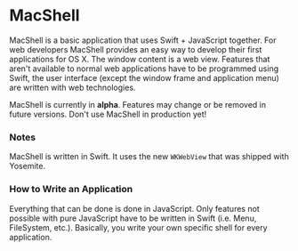 MacShell
========

MacShell is a basic application that uses Swift + JavaScript together. For web developers MacShell provides an easy way to develop their first applications for OS X. The window content is a web view. Features that aren't available to normal web applications have to be programmed using Swift, the user interface (except the window frame and application menu) are written with web technologies.

MacShell is currently in **alpha**. Features may change or be removed in future versions. Don't use MacShell in production yet!


### Notes

MacShell is written in Swift. It uses the new `WKWebView` that was shipped with Yosemite.


### How to Write an Application

Everything that can be done is done in JavaScript. Only features not possible with pure JavaScript have to be written in Swift (i.e. Menu, FileSystem, etc.). Basically, you write your own specific shell for every application. 
